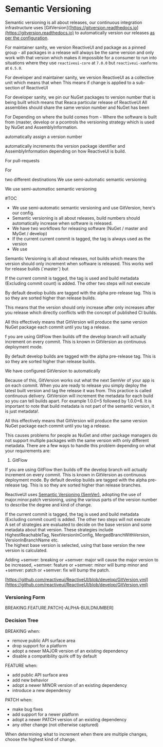 # Semantic Versioning

Semantic versioning is all about releases, our continuous integration infrastructure uses [GitVersion]([https://gitversion.readthedocs.io](https://gitversion.readthedocs.io) to automatically version our releases [as per the configuration]([https://github.com/reactiveui/ReactiveUI/blob/develop/GitVersion.yml).

For maintainer sanity, we version ReactiveUI and package as a pinned group - all packages in a release will always be the same version and only work with that version which makes it impossible for a consumer to run into situations where they use `reactiveui-core` at `7.0.0` but `reactiveui-xamforms` at `6.5.0`.




  

For developer and maintainer sanity, we version ReactiveUI as a collective unit which means that when   This means if change is applied to a sub-section of ReactiveUI 

For developer sanity, we pin our NuGet packages to version number that is being built which means that Reaca particular release of ReactiveUI 
All assemblies should share the same version number and NuGet has been 


For 
Depending on where the build comes from - Where the software is built from \(master, develop or a pcontrols the versioning strategy which is used by NuGet and AssemblyInformation.

automatically assign a version number

automatically increments the  version package identifier and AssemblyInformation depending on how ReactiveUI is build.

For pull-requests

For

two different destinations We use semi-automatic semantic versioning

We use semi-automatioc semantic versioning

\#TOC

* We use semi-automatic semantic versioning and use GitVersion, here's our config.
* Semantic versioning is all about releases, build numbers should automatically increase when software is released. 
* We have two workflows for releasing software \(NuGet / master and MyGet / develop\)
* If the current current commit is tagged, the tag is always used as the version
* We use

Semantic Versioning is all about releases, not builds which means the version should only increment when software is released. This works well for release builds \(\`master\`\) but

If the current commit is tagged, the tag is used and build metadata \(Excluding commit count\) is added. The other two steps will not execute

By default develop builds are tagged with the alpha pre-release tag. This is so they are sorted higher than release builds.

This means that the version should only increase after only increases after you release which directly conflicts with the concept of published CI builds.

All this effectively means that GitVersion will produce the same version NuGet package each commit until you tag a release.

f you are using GitFlow then builds off the develop branch will actually increment on every commit. This is known in GitVersion as continuous deployment mode.

By default develop builds are tagged with the alpha pre-release tag. This is so they are sorted higher than release builds.

We have configured GitVersion to automatically

Because of this, GitVersion works out what the next SemVer of your app is on each commit. When you are ready to release you simply deploy the latest built version and tag the release it was from. This practice is called continuous delivery. GitVersion will increment the metadata for each build so you can tell builds apart. For example 1.0.0+5 followed by 1.0.0+6. It is important to note that build metadata is not part of the semantic version, it is just metadata!.

All this effectively means that GitVersion will produce the same version NuGet package each commit until you tag a release.

This causes problems for people as NuGet and other package managers do not support multiple packages with the same version with only different metadata. There are a few ways to handle this problem depending on what your requirements are:

1. GitFlow

If you are using GitFlow then builds off the develop branch will actually increment on every commit. This is known in GitVersion as continuous deployment mode. By default develop builds are tagged with the alpha pre-release tag. This is so they are sorted higher than release branches.

ReactiveUI uses [Semantic Versioning \(SemVer\)](http://semver.org/), adopting the use of major.minor.patch versioning, using the various parts of the version number to describe the degree and kind of change.

If the current commit is tagged, the tag is used and build metadata \(Excluding commit count\) is added. The other two steps will not execute  
A set of strategies are evaluated to decide on the base version and some metadata about that version. These strategies include HighestReachableTag, NextVersionInConfig, MergedBranchWithVersion, VersionInBranchName etc.  
The highest base version is selected, using that base version the new version is calculated.

Adding +semver: breaking or +semver: major will cause the major version to be increased,  +semver: feature or +semver: minor will bump minor and +semver: patch or +semver: fix will bump the patch.

[https://github.com/reactiveui/ReactiveUI/blob/develop/GitVersion.yml](https://github.com/reactiveui/ReactiveUI/blob/develop/GitVersion.yml)

### Versioning Form

BREAKING.FEATURE.PATCH\[-ALPHA-BUILDNUMBER\]

### Decision Tree

BREAKING when:

* remove public API surface area
* drop support for a platform
* adopt a newer MAJOR version of an existing dependency 
* disable a compatibility quirk off by default

FEATURE when:

* add public API surface area 
* add new behavior
* adopt a newer MINOR version of an existing dependency
* introduce a new dependency 

PATCH when:

* make bug fixes
* add support for a newer platform
* adopt a newer PATCH version of an existing dependency
* any other change \(not otherwise captured\)

When determining what to increment when there are multiple changes, choose the highest kind of change.

